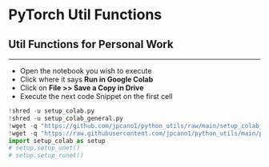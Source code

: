 # PyTorch Util Functions
## Util Functions for Personal Work
***
- Open the notebook you wish to execute
- Click where it says **Run in Google Colab**
- Click on **File >> Save a Copy in Drive**
- Execute the next code Snippet on the first cell

```python
!shred -u setup_colab.py
!shred -u setup_colab_general.py
!wget -q "https://github.com/jpcano1/python_utils/raw/main/setup_colab_general.py" -O setup_colab_general.py
!wget -q "https://raw.githubusercontent.com/jpcano1/python_utils/main/pytorch_utils/setup_colab.py" -O setup_colab.py
import setup_colab as setup
# setup.setup_unet()
# setup.setup_runet()
```